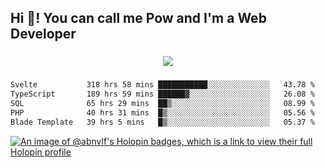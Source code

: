 <h2 align="left">Hi 👋! You can call me Pow and I'm a Web Developer</h2>

###

<div align="center">
  <img src="https://profile-counter.glitch.me/abnvlf/count.svg?"  />
</div>

###

<!--START_SECTION:waka-->

```txt
Svelte           318 hrs 58 mins ███████████░░░░░░░░░░░░░░   43.78 %
TypeScript       189 hrs 59 mins ██████▓░░░░░░░░░░░░░░░░░░   26.08 %
SQL              65 hrs 29 mins  ██▒░░░░░░░░░░░░░░░░░░░░░░   08.99 %
PHP              40 hrs 31 mins  █▒░░░░░░░░░░░░░░░░░░░░░░░   05.56 %
Blade Template   39 hrs 5 mins   █▒░░░░░░░░░░░░░░░░░░░░░░░   05.37 %
```

<!--END_SECTION:waka-->
<!-- <img src="https://raw.githubusercontent.com/abnvlf/abnvlf/output/snake.svg" alt="Snake animation" /> -->

<!-- <a href="https://open.spotify.com/user/31py3qwahsl76foqwc5f55butple">
  <img src="https://spotify-recently-played-readme.vercel.app/api?user=31py3qwahsl76foqwc5f55butple&count=5&unique=false" alt="Spotify recently played"  />
</a> -->

[![An image of @abnvlf's Holopin badges, which is a link to view their full Holopin profile](https://holopin.me/abnvlf)](https://holopin.io/@abnvlf)

###
